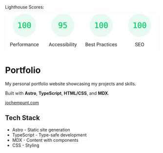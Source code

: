 
Lighthouse Scores:

![Lighthouse](./assets/lighthouse-scores.svg)


# Portfolio

My personal portfolio website showcasing my projects and skills.

Built with **Astro**, **TypeScript**, **HTML/CSS**, and **MDX**.

[jochempunt.com](https://jochempunt.com/)

## Tech Stack

- Astro - Static site generation
- TypeScript - Type-safe development
- MDX - Content with components
- CSS - Styling
